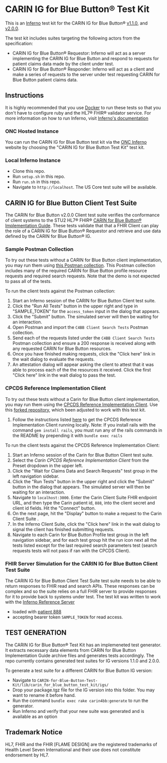 # CARIN IG for Blue Button® Test Kit

This is an [Inferno](https://inferno-framework.github.io/inferno-core/) test kit
for the CARIN IG for Blue Button®
[v1.1.0](http://hl7.org/fhir/us/carin-bb/STU1.1), and
[v2.0.0](http://hl7.org/fhir/us/carin-bb/STU2).

The test kit includes suites targeting the following actors from the specification:
 - CARIN IG for Blue Button® Requestor: Inferno will act as a server implementing the CARIN IG for Blue Button
 and respond to requests for patient claims data made by the client under test.
 - CARIN IG for Blue Button® Responder: Inferno will act as a client and make a series of requests to the server under test requesting CARIN for Blue Button patient claims data.

## Instructions

It is highly recommended that you use [Docker](https://www.docker.com/) to run
these tests so that you don't have to configure ruby and the HL7® FHIR®
validator service. For more information on how to run Inferno, visit [Inferno's
documentation](https://inferno-framework.github.io/inferno-core/getting-started.html)

### ONC Hosted Instance

You can run the CARIN IG for Blue Button test kit via the [ONC Inferno](https://inferno.healthit.gov/test-kits/carin-for-blue-button/) website by choosing the "CARIN IG for Blue Button Test Kit" test kit.

### Local Inferno Instance

- Clone this repo.
- Run `setup.sh` in this repo.
- Run `run.sh` in this repo.
- Navigate to `http://localhost`. The US Core test suite will be available.

## CARIN IG for Blue Button Client Test Suite 

The CARIN for Blue Button v2.0.0 Client test suite verifies the conformance of client systems to the STU2 HL7® FHIR®
[CARIN for Blue Button® Implementation Guide](http://hl7.org/fhir/us/carin-bb/STU2). These tests validate that that a
FHIR Client can play the role of a CARIN IG for Blue Button® Requestor and retrieve and use data defined by the CARIN for
Blue Button® IG.

### Sample Postman Collection

To try out these tests without a CARIN for Blue Button client implementation, you may
run them using [this Postman collection](https://github.com/inferno-framework/carin-for-blue-button-test-kit/blob/main/config/C4BB%20Client%20Search%20Tests.postman_collection.json). This Postman collection includes many of the required CARIN for Blue Button profile
resource requests and required search requests. Note that the demo is not expected to pass all of the tests.

To run the client tests against the Postman collection:
1. Start an Inferno session of the CARIN for Blue Button Client test suite.
3. Click the "Run All Tests" button in the upper right and type in "SAMPLE_TOKEN" for the `access_token` input in the dialog that appears.
4. Click the "Submit" button. The simulated server will then be waiting for an interaction.
4. Open Postman and import the `C4BB Client Search Tests` Postman collection.
5. Send each of the requests listed under the `C4BB Client Search Tests` Postman collection and ensure a
   200 response is received along with any requested CARIN for Blue Button resources.
6. Once you have finished making requests, click the "Click here" link in the wait dialog to evaluate the requests.
7. An attestation dialog will appear asking the client to attest that it was able to process each of the 
   the resources it received. Click the first "Click here" link in the wait dialog to pass the test.

### CPCDS Reference Implementation Client

To try out these tests without a Carin for Blue Button client implementation, you may
run them using the [CPCDS Reference Implementation Client](https://github.com/carin-alliance/cpcds-client-ri). Use this
[forked repository](https://github.com/emichaud998/cpcds-client-ri), which been adjusted to work with this test kit.

1. Follow the instructions listed [here](https://github.com/carin-alliance/cpcds-client-ri?tab=readme-ov-file#running-app-locally)
   to get the CPCDS Reference Implementation Client running locally.
      Note: If you install rails with the command `gem install rails`, you must run any of the rails commands in the README by prepending
      it with `bundle exec rails`

To run the client tests against the CPCDS Reference Implementation Client:
1. Start an Inferno session of the Carin for Blue Button Client test suite.
2. Select the *Carin CPCDS Reference Implementation Client* from the Preset dropdown in the
   upper left.
3. Click the "Wait for Claims Data and Search Requests" test group in the left navigation sidebar.
4. Click the "Run Tests" button in the upper right and click the "Submit" button in the dialog
   that appears. The simulated server will then be waiting for an interaction.
5. Navigate to `localhost:3000`. Enter the Carin Client Suite FHIR endpoint URL, and then type the Carin patient id, `888`,
   into the client secret and client id fields. Hit the "Connect" button.
6. On the next page, hit the "Display" button to make a request to the Carin Client Suite .
7. In the Inferno Client Suite, click the "Click here" link in the wait dialog to signal the client has finished submitting requests.
8. Navigate to each Carin for Blue Button Profile test group in the left navigation sidebar, and for each test group hit the run
   icon next all the tests listed except for the last required search parameters test
   (search requests tests will not pass if ran with the CPCDS Client).

### FHIR Server Simulation for the CARIN IG for Blue Button Client Test Suite

The CARIN IG for Blue Button Client Test Suite test suite needs to be able to return responses to FHIR read and search APIs.
These responses can be complex and so the suite relies on a full FHIR server to provide
responses for it to provide back to systems under test. The test kit was written to work
with the [Inferno Reference Server](https://github.com/inferno-framework/inferno-reference-server)

- loaded with [patient 888](https://github.com/inferno-framework/inferno-reference-server/blob/main/resources/carin_bundle_patient_888.json)
- accepting bearer token `SAMPLE_TOKEN` for read access.

## TEST GENERATION
The CARIN IG for Blue Button® Test Kit has an implemeneted test generator. It
extracts necessary data elements from CARIN for Blue Button Implementation
Guide archive files and generates tests accordingly. The repo currently contains
generated test suites for IG versions 1.1.0 and 2.0.0.

To generate a test suite for a different CARIN for Blue Button IG version:
- Navigate to
  `CARIN-for-Blue-Button-Test-Kit/lib/carin_for_blue_button_test_kit/igs/`
- Drop your package.tgz file for the IG version into this folder. You may want
  to rename it before hand.
- Run the command `bundle exec rake carin4bb:generate` to run the generator.
- Run Inferno and verify that your new suite was generated and is available as
  an option

## Trademark Notice

HL7, FHIR and the FHIR [FLAME DESIGN] are the registered trademarks of Health
Level Seven International and their use does not constitute endorsement by HL7.
